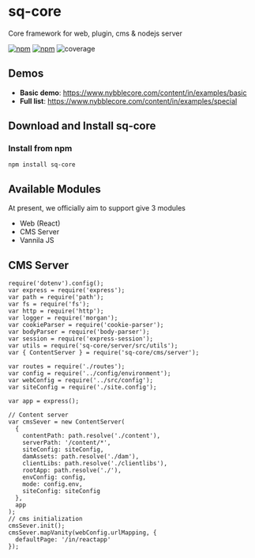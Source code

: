 
# sq-core
Core framework for web, plugin, cms &amp; nodejs server

[![npm](https://img.shields.io/npm/dm/sq-core.svg)](https://www.npmjs.com/package/sq-core)
[![npm](https://img.shields.io/npm/v/sq-core.svg)](https://www.npmjs.com/package/sq-core)
![coverage](https://gitlab.com/swish-labs/swishqube-core/badges/develop/coverage.svg)


## Demos

- **Basic demo**: https://www.nybblecore.com/content/in/examples/basic
- **Full list**: https://www.nybblecore.com/content/in/examples/special



## Download and Install sq-core

### Install from npm

```
npm install sq-core
```
## Available Modules

At present, we officially aim to support give 3 modules

- Web (React)
- CMS Server
- Vannila JS

## CMS Server

```
require('dotenv').config();
var express = require('express');
var path = require('path');
var fs = require('fs');
var http = require('http');
var logger = require('morgan');
var cookieParser = require('cookie-parser');
var bodyParser = require('body-parser');
var session = require('express-session');
var utils = require('sq-core/server/src/utils');
var { ContentServer } = require('sq-core/cms/server');

var routes = require('./routes');
var config = require('../config/environment');
var webConfig = require('../src/config');
var siteConfig = require('./site.config');

var app = express();

// Content server
var cmsSever = new ContentServer(
  {
    contentPath: path.resolve('./content'),
    serverPath: '/content/*',
    siteConfig: siteConfig,
    damAssets: path.resolve('./dam'),
    clientLibs: path.resolve('./clientlibs'),
    rootApp: path.resolve('./'),
    envConfig: config,
    mode: config.env,
    siteConfig: siteConfig
  },
  app
);
// cms initialization
cmsSever.init();
cmsSever.mapVanity(webConfig.urlMapping, {
  defaultPage: '/in/reactapp'
});
```

